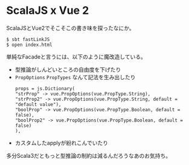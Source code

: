 # ScalaJS x Vue 2

ScalaJSとVue2でそこそこの書き味を探ったなにか。

```
$ sbt fastLinkJS
$ open index.html
```

単純なFacadeと言うには、以下のように魔改造している。

* 型推論がしんどいところの自由度を下げたり
* `PropOptions` `PropTypes` なんて記法を生み出したり
    ```
    props = js.Dictionary(
    "strProp" -> vue.PropOptions(vue.PropType.String),
    "strProp2" -> vue.PropOptions(vue.PropType.String, default = "default value"),
    "boolProp" -> vue.PropOptions(vue.PropType.Boolean, default = false),
    "boolProp2" -> vue.PropOptions(vue.PropType.Boolean, default = false)
    ),
    ```
* カスタムしたapplyが紛れこんでいたり

多分Scala3だともっと型推論の制約は減るんだろうなあのお気持ち。
